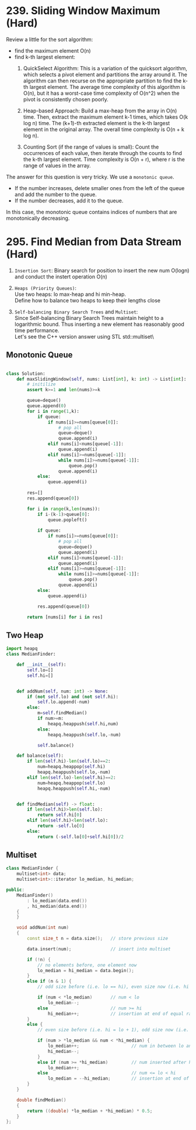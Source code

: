 # 239. Sliding Window Maximum (Hard)

Review a little for the sort algorithm:
- find the maximum element O(n)
- find k-th largest element:
  1. QuickSelect Algorithm: This is a variation of the quicksort algorithm, which selects a pivot element and partitions the array around it. The algorithm can then recurse on the appropriate partition to find the k-th largest element. The average time complexity of this algorithm is O(n), but it has a worst-case time complexity of O(n^2) when the pivot is consistently chosen poorly.
  
  2. Heap-based Approach: Build a max-heap from the array in O(n) time. Then, extract the maximum element k-1 times, which takes O(k log n) time. The (k+1)-th extracted element is the k-th largest element in the original array. The overall time complexity is O(n + k log n).
  
  3. Counting Sort (if the range of values is small): Count the occurrences of each value, then iterate through the counts to find the k-th largest element. Time complexity is O(n + r), where r is the range of values in the array.
  
The answer for this question is very tricky. We use a `monotonic queue`.

- If the number increases, delete smaller ones from the left of the queue and add the number to the queue.
- If the number decreases, add it to the queue.

In this case, the monotonic queue contains indices of numbers that are monotonically decreasing.


# 295. Find Median from Data Stream (Hard)

1. `Insertion Sort`:
Binary search for position to insert the new num O(logn) and conduct the instert operation O(n)

2. `Heaps (Priority Queues)`:\
Use two heaps: lo max-heap and hi min-heap.\
Define how to balance two heaps to keep their lengths close

3. `Self-balancing Binary Search Trees` and `Multiset`:\
Since Self-balancing Binary Search Trees maintain height to a logarithmic bound. Thus inserting a new element has reasonably good time performance. \
Let's see the C++ version answer using STL std::multiset\



## Monotonic Queue
```python

class Solution:
    def maxSlidingWindow(self, nums: List[int], k: int) -> List[int]:
        # initilize
        assert k>=1 and len(nums)>=k

        queue=deque()
        queue.append(0)
        for i in range(1,k):
            if queue:
                if nums[i]>=nums[queue[0]]:
                    # pop all
                    queue=deque()
                    queue.append(i)
                elif nums[i]<nums[queue[-1]]:
                    queue.append(i)
                elif nums[i]>=nums[queue[-1]]:
                    while nums[i]>=nums[queue[-1]]:
                        queue.pop()
                    queue.append(i)
            else:
                queue.append(i)
        
        res=[]
        res.append(queue[0])

        for i in range(k,len(nums)):
            if i-(k-1)>queue[0]:
                queue.popleft()
            
            if queue:
                if nums[i]>=nums[queue[0]]:
                    # pop all
                    queue=deque()
                    queue.append(i)
                elif nums[i]<nums[queue[-1]]:
                    queue.append(i)
                elif nums[i]>=nums[queue[-1]]:
                    while nums[i]>=nums[queue[-1]]:
                        queue.pop()
                    queue.append(i)
            else:
                queue.append(i)

            res.append(queue[0])

        return [nums[i] for i in res]

```

## Two Heap
```python
import heapq
class MedianFinder:

    def __init__(self):
        self.lo=[]
        self.hi=[]


    def addNum(self, num: int) -> None:
        if (not self.lo) and (not self.hi):
            self.lo.append(-num)
        else:
            m=self.findMedian()
            if num>=m:
                heapq.heappush(self.hi,num)
            else:
                heapq.heappush(self.lo,-num)

            self.balance()

    def balance(self):
        if len(self.hi)-len(self.lo)==2:
            num=heapq.heappop(self.hi)
            heapq.heappush(self.lo,-num)
        elif len(self.lo)-len(self.hi)==2:
            num=heapq.heappop(self.lo)
            heapq.heappush(self.hi,-num)


    def findMedian(self) -> float:
        if len(self.hi)>len(self.lo):
            return self.hi[0]
        elif len(self.hi)<len(self.lo):
            return -self.lo[0]
        else:
            return (-self.lo[0]+self.hi[0])/2

```
## Multiset
```c++
class MedianFinder {
    multiset<int> data;
    multiset<int>::iterator lo_median, hi_median;

public:
    MedianFinder()
        : lo_median(data.end())
        , hi_median(data.end())
    {
    }

    void addNum(int num)
    {
        const size_t n = data.size();   // store previous size

        data.insert(num);               // insert into multiset

        if (!n) {
            // no elements before, one element now
            lo_median = hi_median = data.begin();
        }
        else if (n & 1) {
            // odd size before (i.e. lo == hi), even size now (i.e. hi = lo + 1)

            if (num < *lo_median)       // num < lo
                lo_median--;
            else                        // num >= hi
                hi_median++;            // insertion at end of equal range
        }
        else {
            // even size before (i.e. hi = lo + 1), odd size now (i.e. lo == hi)

            if (num > *lo_median && num < *hi_median) {
                lo_median++;                    // num in between lo and hi
                hi_median--;
            }
            else if (num >= *hi_median)         // num inserted after hi
                lo_median++;
            else                                // num <= lo < hi
                lo_median = --hi_median;        // insertion at end of equal range spoils lo
        }
    }

    double findMedian()
    {
        return ((double) *lo_median + *hi_median) * 0.5;
    }
};
```

